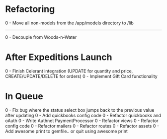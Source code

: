 # Refactoring

0 - Move all non-models from the /app/models directory to /lib

---

0 - Decouple from Woods-n-Water

# After Expeditions Launch

0 - Finish Celerant integration (UPDATE for quantity and price, CREATE/UPDATE/DELETE for orders)
0 - Implement Gift Card functionality

# In Queue

0 - Fix bug where the status select box jumps back to the previous value after updating
0 - Add quickbooks config code
0 - Refactor quickbooks and oAuth
0 - Write Authnet PaymentProcessor
0 - Refactor views
0 - Refactor config code
0 - Refactor mailers
0 - Refactor routes
0 - Refactor assets
0 - Add awesome print to gemfile.. or quit using awesome print